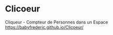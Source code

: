 # Clicoeur
 Cliqueur - Compteur de Personnes dans un Espace
https://babyfrederic.github.io/Clicoeur/
